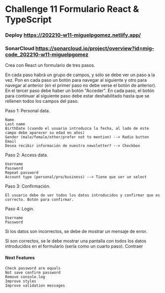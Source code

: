 # Challenge 11 Formulario React & TypeScript

### Deploy https://202210-w11-miguelpgomez.netlify.app/

### SonarCloud https://sonarcloud.io/project/overview?id=mig-code_202210-w11-miguelpgomez

Crea con React un formulario de tres pasos.

En cada paso habrá un grupo de campos, y sólo se debe ver un paso a la vez.
Pon en cada paso un botón para navegar al siguiente y otro para navegar al anterior (en el primer paso no debe verse el botón de anterior).
En el tercer paso debe haber un botón "Acceder".
En cada paso, el botón para continuar al siguiente paso debe estar deshabilitado hasta que se rellenen todos los campos del paso.

Paso 1: Personal data.

    Name
    Last name
    BirthDate (cuando el usuario introduzca la fecha, al lado de este campo debe aparecer su edad en años)
    Gender (male/female/other/prefer not to mention) --> Radio button
    Email
    Desea recibir información de nuestra newsletter? --> Checkbox

Paso 2: Access data.

    Username
    Password
    Repeat password
    Account type (personal/pro/business) --> Tiene que ser un select

Paso 3: Confirmación.

    El usuario debe de ver todos los datos introducidos y confirmar que es correcto. Botón para confirmar.

Paso 4: Login.

    Username
    Password

Si los datos son incorrectos, se debe de mostrar un mensaje de error.

Si son correctos, se le debe mostrar una pantalla con todos los datos introducidos en el formulario (sería como un cuarto paso). Contraer

#### Next Features
    Check password are equals
    Not save confirm password
    Remove console.log
    Improve styles
    Improve validation messages


